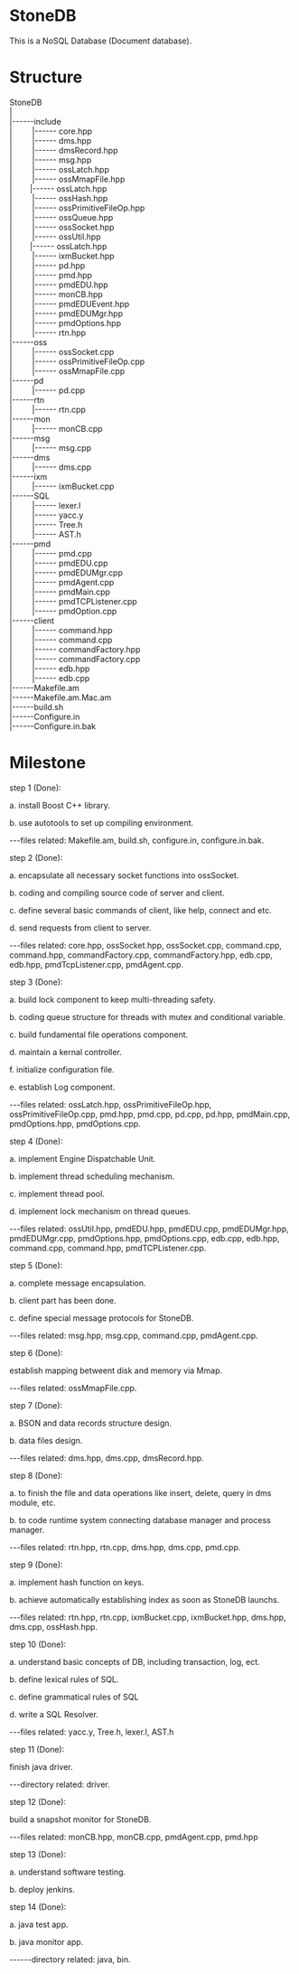 StoneDB
=======
This is a NoSQL Database (Document database).

Structure
=======
StoneDB<br>|<br>|------include<br>|&nbsp;&nbsp;&nbsp;&nbsp;&nbsp;&nbsp;&nbsp;&nbsp; |------ core.hpp<br>|&nbsp;&nbsp;&nbsp;&nbsp;&nbsp;&nbsp;&nbsp;&nbsp; |------ dms.hpp<br>|&nbsp;&nbsp;&nbsp;&nbsp;&nbsp;&nbsp;&nbsp;&nbsp; |------ dmsRecord.hpp<br>|&nbsp;&nbsp;&nbsp;&nbsp;&nbsp;&nbsp;&nbsp;&nbsp; |------ msg.hpp<br>|&nbsp;&nbsp;&nbsp;&nbsp;&nbsp;&nbsp;&nbsp;&nbsp; |------ ossLatch.hpp<br>|&nbsp;&nbsp;&nbsp;&nbsp;&nbsp;&nbsp;&nbsp;&nbsp; |------ ossMmapFile.hpp<br>|&nbsp;&nbsp;&nbsp;&nbsp;&nbsp;&nbsp;&nbsp;&nbsp;|------ ossLatch.hpp<br>|&nbsp;&nbsp;&nbsp;&nbsp;&nbsp;&nbsp;&nbsp;&nbsp; |------ ossHash.hpp<br>|&nbsp;&nbsp;&nbsp;&nbsp;&nbsp;&nbsp;&nbsp;&nbsp; |------ ossPrimitiveFileOp.hpp<br>|&nbsp;&nbsp;&nbsp;&nbsp;&nbsp;&nbsp;&nbsp;&nbsp; |------ ossQueue.hpp<br>|&nbsp;&nbsp;&nbsp;&nbsp;&nbsp;&nbsp;&nbsp;&nbsp; |------ ossSocket.hpp<br>|&nbsp;&nbsp;&nbsp;&nbsp;&nbsp;&nbsp;&nbsp;&nbsp; |------ ossUtil.hpp<br>|&nbsp;&nbsp;&nbsp;&nbsp;&nbsp;&nbsp;&nbsp;&nbsp;|------ ossLatch.hpp<br>|&nbsp;&nbsp;&nbsp;&nbsp;&nbsp;&nbsp;&nbsp;&nbsp; |------ ixmBucket.hpp<br>|&nbsp;&nbsp;&nbsp;&nbsp;&nbsp;&nbsp;&nbsp;&nbsp; |------ pd.hpp<br>|&nbsp;&nbsp;&nbsp;&nbsp;&nbsp;&nbsp;&nbsp;&nbsp; |------ pmd.hpp<br>|&nbsp;&nbsp;&nbsp;&nbsp;&nbsp;&nbsp;&nbsp;&nbsp; |------ pmdEDU.hpp<br>|&nbsp;&nbsp;&nbsp;&nbsp;&nbsp;&nbsp;&nbsp;&nbsp; |------ monCB.hpp<br>|&nbsp;&nbsp;&nbsp;&nbsp;&nbsp;&nbsp;&nbsp;&nbsp; |------ pmdEDUEvent.hpp<br>|&nbsp;&nbsp;&nbsp;&nbsp;&nbsp;&nbsp;&nbsp;&nbsp; |------ pmdEDUMgr.hpp<br>|&nbsp;&nbsp;&nbsp;&nbsp;&nbsp;&nbsp;&nbsp;&nbsp; |------ pmdOptions.hpp<br>|&nbsp;&nbsp;&nbsp;&nbsp;&nbsp;&nbsp;&nbsp;&nbsp; |------ rtn.hpp<br>|------oss<br>|&nbsp;&nbsp;&nbsp;&nbsp;&nbsp;&nbsp;&nbsp;&nbsp; |------ ossSocket.cpp<br>|&nbsp;&nbsp;&nbsp;&nbsp;&nbsp;&nbsp;&nbsp;&nbsp; |------ ossPrimitiveFileOp.cpp<br>|&nbsp;&nbsp;&nbsp;&nbsp;&nbsp;&nbsp;&nbsp;&nbsp; |------ ossMmapFile.cpp<br>|------pd<br>|&nbsp;&nbsp;&nbsp;&nbsp;&nbsp;&nbsp;&nbsp;&nbsp; |------ pd.cpp<br>|------rtn<br>|&nbsp;&nbsp;&nbsp;&nbsp;&nbsp;&nbsp;&nbsp;&nbsp; |------ rtn.cpp<br>|------mon<br>|&nbsp;&nbsp;&nbsp;&nbsp;&nbsp;&nbsp;&nbsp;&nbsp; |------ monCB.cpp<br>|------msg<br>|&nbsp;&nbsp;&nbsp;&nbsp;&nbsp;&nbsp;&nbsp;&nbsp; |------ msg.cpp<br>|------dms<br>|&nbsp;&nbsp;&nbsp;&nbsp;&nbsp;&nbsp;&nbsp;&nbsp; |------ dms.cpp<br>|------ixm<br>|&nbsp;&nbsp;&nbsp;&nbsp;&nbsp;&nbsp;&nbsp;&nbsp; |------ ixmBucket.cpp<br>|------SQL<br>|&nbsp;&nbsp;&nbsp;&nbsp;&nbsp;&nbsp;&nbsp;&nbsp; |------ lexer.l<br>|&nbsp;&nbsp;&nbsp;&nbsp;&nbsp;&nbsp;&nbsp;&nbsp; |------ yacc.y<br>|&nbsp;&nbsp;&nbsp;&nbsp;&nbsp;&nbsp;&nbsp;&nbsp; |------ Tree.h<br>|&nbsp;&nbsp;&nbsp;&nbsp;&nbsp;&nbsp;&nbsp;&nbsp; |------ AST.h<br>|------pmd<br>|&nbsp;&nbsp;&nbsp;&nbsp;&nbsp;&nbsp;&nbsp;&nbsp; |------ pmd.cpp<br>|&nbsp;&nbsp;&nbsp;&nbsp;&nbsp;&nbsp;&nbsp;&nbsp; |------ pmdEDU.cpp<br>|&nbsp;&nbsp;&nbsp;&nbsp;&nbsp;&nbsp;&nbsp;&nbsp; |------ pmdEDUMgr.cpp<br>|&nbsp;&nbsp;&nbsp;&nbsp;&nbsp;&nbsp;&nbsp;&nbsp; |------ pmdAgent.cpp<br>|&nbsp;&nbsp;&nbsp;&nbsp;&nbsp;&nbsp;&nbsp;&nbsp; |------ pmdMain.cpp<br>|&nbsp;&nbsp;&nbsp;&nbsp;&nbsp;&nbsp;&nbsp;&nbsp; |------ pmdTCPListener.cpp<br>|&nbsp;&nbsp;&nbsp;&nbsp;&nbsp;&nbsp;&nbsp;&nbsp; |------ pmdOption.cpp<br>|------client<br>|&nbsp;&nbsp;&nbsp;&nbsp;&nbsp;&nbsp;&nbsp;&nbsp; |------ command.hpp<br>|&nbsp;&nbsp;&nbsp;&nbsp;&nbsp;&nbsp;&nbsp;&nbsp; |------ command.cpp<br>|&nbsp;&nbsp;&nbsp;&nbsp;&nbsp;&nbsp;&nbsp;&nbsp; |------ commandFactory.hpp<br>|&nbsp;&nbsp;&nbsp;&nbsp;&nbsp;&nbsp;&nbsp;&nbsp; |------ commandFactory.cpp<br>|&nbsp;&nbsp;&nbsp;&nbsp;&nbsp;&nbsp;&nbsp;&nbsp; |------ edb.hpp<br>|&nbsp;&nbsp;&nbsp;&nbsp;&nbsp;&nbsp;&nbsp;&nbsp; |------ edb.cpp<br>|------Makefile.am<br>|------Makefile.am.Mac.am<br>|------build.sh<br>|------Configure.in<br>|------Configure.in.bak

Milestone
=======

step 1 (Done):

a. install Boost C++ library.

b. use autotools to set up compiling environment.

---files related: Makefile.am, build.sh, configure.in, configure.in.bak.

step 2 (Done):

a. encapsulate all necessary socket functions into ossSocket.

b. coding and compiling source code of server and client.

c. define several basic commands of client, like help, connect and etc.

d. send requests from client to server.

---files related: core.hpp, ossSocket.hpp, ossSocket.cpp, command.cpp, command.hpp, commandFactory.cpp, commandFactory.hpp, edb.cpp, edb.hpp, pmdTcpListener.cpp, pmdAgent.cpp.

step 3 (Done):

a. build lock component to keep multi-threading safety.

b. coding queue structure for threads with mutex and conditional variable.

c. build fundamental file operations component.

d. maintain a kernal controller.

f. initialize configuration file.

e. establish Log component.

---files related: ossLatch.hpp, ossPrimitiveFileOp.hpp, ossPrimitiveFileOp.cpp, pmd.hpp, pmd.cpp, pd.cpp, pd.hpp, pmdMain.cpp, pmdOptions.hpp, pmdOptions.cpp.

step 4 (Done):

a. implement Engine Dispatchable Unit.

b. implement thread scheduling mechanism.

c. implement thread pool.

d. implement lock mechanism on thread queues.

---files related: ossUtil.hpp, pmdEDU.hpp, pmdEDU.cpp, pmdEDUMgr.hpp, pmdEDUMgr.cpp, pmdOptions.hpp, pmdOptions.cpp, edb.cpp, edb.hpp, command.cpp, command.hpp, pmdTCPListener.cpp.

step 5 (Done):

a. complete message encapsulation.

b. client part has been done.

c. define special message protocols for StoneDB.

---files related: msg.hpp, msg.cpp, command.cpp, pmdAgent.cpp. 


step 6 (Done):

establish mapping betweent disk and memory via Mmap.

---files related: ossMmapFile.cpp.


step 7 (Done):

a. BSON and data records structure design.

b. data files design.

---files related: dms.hpp, dms.cpp, dmsRecord.hpp.


step 8 (Done):

a. to finish the file and data operations like insert, delete, query in dms module, etc.

b. to code runtime system connecting database manager and process manager.

---files related: rtn.hpp, rtn.cpp, dms.hpp, dms.cpp, pmd.cpp.

step 9 (Done):

a. implement hash function on keys.

b. achieve automatically establishing index as soon as StoneDB launchs.  

---files related: rtn.hpp, rtn.cpp, ixmBucket.cpp, ixmBucket.hpp, dms.hpp, dms.cpp, ossHash.hpp.

step 10 (Done):

a. understand basic concepts of DB, including transaction, log, ect.

b. define lexical rules of SQL.

c. define grammatical rules of SQL

d. write a SQL Resolver.

---files related: yacc.y, Tree.h, lexer.l, AST.h

step 11 (Done):

finish java driver.

---directory related: driver.

step 12 (Done):

build a snapshot monitor for StoneDB.

---files related: monCB.hpp, monCB.cpp, pmdAgent.cpp, pmd.hpp

step 13 (Done):

a. understand software testing.

b. deploy jenkins.

step 14 (Done):

a. java test app.

b. java monitor app.

------directory related: java, bin.
